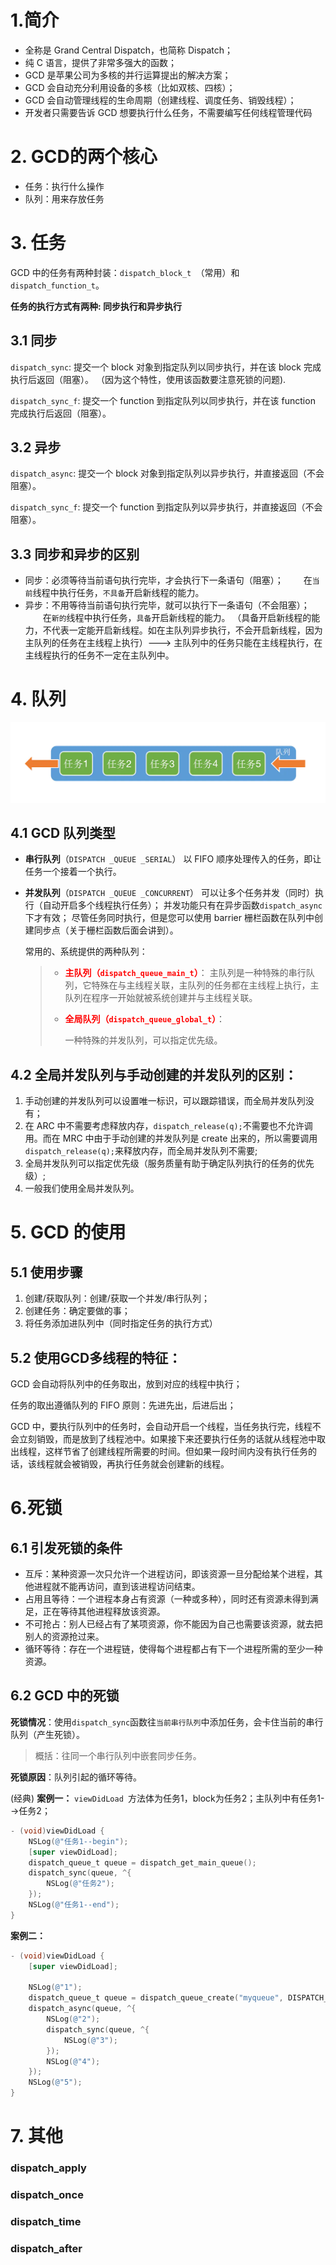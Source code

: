 # 1.简介

- 全称是 Grand Central Dispatch，也简称 Dispatch；
- 纯 C 语言，提供了非常多强大的函数；
- GCD 是苹果公司为多核的并行运算提出的解决方案；
- GCD 会自动充分利用设备的多核（比如双核、四核）；
- GCD 会自动管理线程的生命周期（创建线程、调度任务、销毁线程）；
- 开发者只需要告诉 GCD 想要执行什么任务，不需要编写任何线程管理代码

# 2. GCD的两个核心

- 任务：执行什么操作
- 队列：用来存放任务

# 3. 任务

GCD 中的任务有两种封装：`dispatch_block_t `（常用）和 `dispatch_function_t`。

**任务的执行方式有两种:  同步执行和异步执行**

## 3.1 同步

 `dispatch_sync`: 提交一个 block 对象到指定队列以同步执行，并在该 block 完成执行后返回（阻塞）。
（因为这个特性，使用该函数要注意死锁的问题).

`dispatch_sync_f`: 提交一个 function 到指定队列以同步执行，并在该 function 完成执行后返回（阻塞）。

## 3.2 异步

`dispatch_async`: 提交一个 block 对象到指定队列以异步执行，并直接返回（不会阻塞）。

`dispatch_sync_f`: 提交一个 function 到指定队列以异步执行，并直接返回（不会阻塞）。

## 3.3  同步和异步的区别

- 同步：必须等待当前语句执行完毕，才会执行下一条语句（阻塞）；
     在`当前`线程中执行任务，`不具备`开启新线程的能力。
- 异步：不用等待当前语句执行完毕，就可以执行下一条语句（不会阻塞）；
     在`新的`线程中执行任务，`具备`开启新线程的能力。
   （具备开启新线程的能力，不代表一定能开启新线程。如在主队列异步执行，不会开启新线程，因为主队列的任务在主线程上执行）---> 主队列中的任务只能在主线程执行，在主线程执行的任务不一定在主队列中。

# 4.  队列

<img src="./image/Thread_GCD_1_0.png" alt="队列中任务的排列顺序" style="zoom:60%;" />

## 4.1 GCD 队列类型

- **串行队列**（`DISPATCH _QUEUE _SERIAL`）
   以 FIFO 顺序处理传入的任务，即让任务一个接着一个执行。

- **并发队列**（`DISPATCH _QUEUE _CONCURRENT`）
   可以让多个任务并发（同时）执行（自动开启多个线程执行任务）；
   并发功能只有在异步函数`dispatch_async`下才有效；
   尽管任务同时执行，但是您可以使用 barrier 栅栏函数在队列中创建同步点（关于栅栏函数后面会讲到）。

  常用的、系统提供的两种队列：

  > * <font color='red'>**主队列（`dispatch_queue_main_t`）**</font>：
  >    主队列是一种特殊的串行队列，它特殊在与主线程关联，主队列的任务都在主线程上执行，主队列在程序一开始就被系统创建并与主线程关联。
  >
  > * <font color='red'>**全局队列（`dispatch_queue_global_t`）**</font>：
  >
  >   一种特殊的并发队列，可以指定优先级。

## 4.2 全局并发队列与手动创建的并发队列的区别：

1. 手动创建的并发队列可以设置唯一标识，可以跟踪错误，而全局并发队列没有；
2. 在 ARC 中不需要考虑释放内存，`dispatch_release(q);`不需要也不允许调用。而在 MRC 中由于手动创建的并发队列是 create 出来的，所以需要调用`dispatch_release(q);`来释放内存，而全局并发队列不需要;
3. 全局并发队列可以指定优先级（服务质量有助于确定队列执行的任务的优先级）;
4. 一般我们使用全局并发队列。

# 5. GCD 的使用

## 5.1 使用步骤

1. 创建/获取队列：创建/获取一个并发/串行队列；
2. 创建任务：确定要做的事；
3. 将任务添加进队列中（同时指定任务的执行方式）

## 5.2 使用GCD多线程的特征：

GCD 会自动将队列中的任务取出，放到对应的线程中执行；

任务的取出遵循队列的 FIFO 原则：先进先出，后进后出；

GCD 中，要执行队列中的任务时，会自动开启一个线程，当任务执行完，线程不会立刻销毁，而是放到了线程池中。如果接下来还要执行任务的话就从线程池中取出线程，这样节省了创建线程所需要的时间。但如果一段时间内没有执行任务的话，该线程就会被销毁，再执行任务就会创建新的线程。

# 6.死锁

## 6.1 引发死锁的条件

* 互斥：某种资源一次只允许一个进程访问，即该资源一旦分配给某个进程，其他进程就不能再访问，直到该进程访问结束。
* 占用且等待：一个进程本身占有资源（一种或多种），同时还有资源未得到满足，正在等待其他进程释放该资源。
* 不可抢占：别人已经占有了某项资源，你不能因为自己也需要该资源，就去把别人的资源抢过来。
* 循环等待：存在一个进程链，使得每个进程都占有下一个进程所需的至少一种资源。

## 6.2  GCD 中的死锁

**死锁情况**：使用`dispatch_sync`函数往`当前串行队列`中添加任务，会卡住当前的串行队列（产生死锁）。

> 概括：往同一个串行队列中嵌套同步任务。

**死锁原因**：队列引起的循环等待。

(经典) **案例一：** `viewDidLoad `方法体为任务1，block为任务2；主队列中有任务1-->任务2；

```objective-c
- (void)viewDidLoad {
    NSLog(@"任务1--begin");
    [super viewDidLoad];
    dispatch_queue_t queue = dispatch_get_main_queue();
    dispatch_sync(queue, ^{
        NSLog(@"任务2");
    });
    NSLog(@"任务1--end");
}

```

**案例二：**

```objective-c
- (void)viewDidLoad {
    [super viewDidLoad];

    NSLog(@"1");
    dispatch_queue_t queue = dispatch_queue_create("myqueue", DISPATCH_QUEUE_SERIAL);
    dispatch_async(queue, ^{
        NSLog(@"2");
        dispatch_sync(queue, ^{
            NSLog(@"3");
        });
        NSLog(@"4");
    });
    NSLog(@"5");
}
```

# 7. 其他

### dispatch_apply

### dispatch_once

### dispatch_time

### dispatch_after

